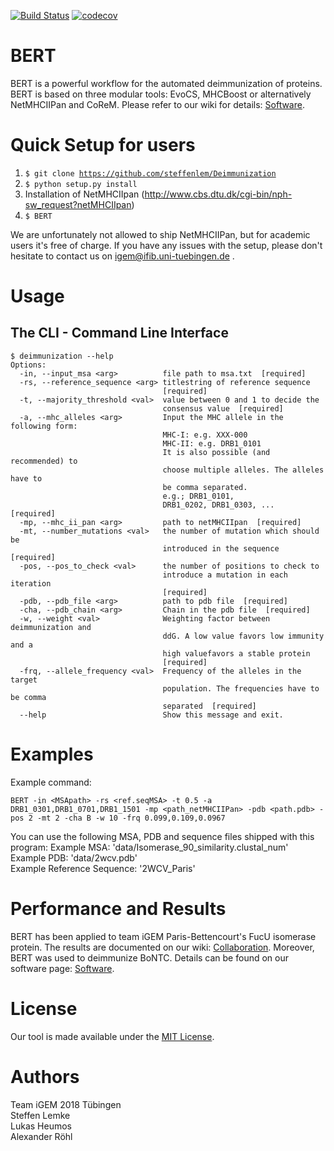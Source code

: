 [![Build Status](https://travis-ci.org/steffenlem/Deimmunization.svg?branch=master)](https://travis-ci.org/steffenlem/Deimmunization)
[![codecov](https://codecov.io/gh/steffenlem/Deimmunization/branch/master/graph/badge.svg)](https://codecov.io/gh/steffenlem/Deimmunization)

# BERT 
BERT is a powerful workflow for the automated deimmunization of proteins. BERT is based on three modular tools: EvoCS, MHCBoost or alternatively NetMHCIIPan and CoReM.
Please refer to our wiki for details: [Software](http://2018.igem.org/Team:Tuebingen/Software).


Quick Setup for users
=====
1. <code>$ git clone https://github.com/steffenlem/Deimmunization</code>
2. <code>$ python setup.py install</code>
3. Installation of NetMHCIIpan (http://www.cbs.dtu.dk/cgi-bin/nph-sw_request?netMHCIIpan) 
4. <code>$ BERT</code>

We are unfortunately not allowed to ship NetMHCIIPan, but for academic users it's free of charge.
If you have any issues with the setup, please don't hesitate to contact us on igem@ifib.uni-tuebingen.de  .

Usage
=====

## The CLI - Command Line Interface

```
$ deimmunization --help
Options:
  -in, --input_msa <arg>          file path to msa.txt  [required]
  -rs, --reference_sequence <arg> titlestring of reference sequence
                                  [required]
  -t, --majority_threshold <val>  value between 0 and 1 to decide the
                                  consensus value  [required]
  -a, --mhc_alleles <arg>         Input the MHC allele in the following form:
                                  MHC-I: e.g. XXX-000 
                                  MHC-II: e.g. DRB1_0101
                                  It is also possible (and recommended) to
                                  choose multiple alleles. The alleles have to
                                  be comma separated. 
                                  e.g.; DRB1_0101,
                                  DRB1_0202, DRB1_0303, ...  [required]
  -mp, --mhc_ii_pan <arg>         path to netMHCIIpan  [required]
  -mt, --number_mutations <val>   the number of mutation which should be
                                  introduced in the sequence  [required]
  -pos, --pos_to_check <val>      the number of positions to check to
                                  introduce a mutation in each iteration
                                  [required]
  -pdb, --pdb_file <arg>          path to pdb file  [required]
  -cha, --pdb_chain <arg>         Chain in the pdb file  [required]
  -w, --weight <val>              Weighting factor between deimmunization and
                                  ddG. A low value favors low immunity and a
                                  high valuefavors a stable protein
                                  [required]
  -frq, --allele_frequency <val>  Frequency of the alleles in the target
                                  population. The frequencies have to be comma
                                  separated  [required]
  --help                          Show this message and exit.

```


Examples
=====
Example command:    
```
BERT -in <MSApath> -rs <ref.seqMSA> -t 0.5 -a DRB1_0301,DRB1_0701,DRB1_1501 -mp <path_netMHCIIPan> -pdb <path.pdb> -pos 2 -mt 2 -cha B -w 10 -frq 0.099,0.109,0.0967    
```
You can use the following MSA, PDB and sequence files shipped with this program:
Example MSA: 'data/Isomerase_90_similarity.clustal_num'    
Example PDB: 'data/2wcv.pdb'    
Example Reference Sequence: '2WCV_Paris'    
  
Performance and Results
=====
BERT has been applied to team iGEM Paris-Bettencourt's FucU isomerase protein. The results are documented on our wiki: [Collaboration](http://2018.igem.org/Team:Tuebingen/Collaborations). Moreover, BERT was used to deimmunize BoNTC. Details can be found on our software page: [Software](http://2018.igem.org/Team:Tuebingen/Software).

License
=====
Our tool is made available under the [MIT License](http://www.opensource.org/licenses/mit-license.php).

Authors
=====
Team iGEM 2018 Tübingen    
Steffen Lemke    
Lukas Heumos    
Alexander Röhl



